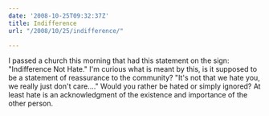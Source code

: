 ```yaml
---
date: '2008-10-25T09:32:37Z'
title: Indifference
url: "/2008/10/25/indifference/"

---
```

<p>I passed a church this morning that had this statement on the sign: "Indifference Not Hate." I'm curious what is meant by this, is it supposed to be a statement of reassurance to the community? "It's not that we hate you, we really just don't care...." Would you rather be hated or simply ignored? At least hate is an acknowledgment of the existence and importance of the other person.</p>
